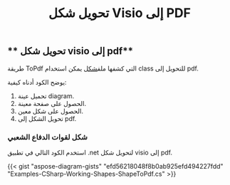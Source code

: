 ﻿---
title: تحويل شكل Visio إلى PDF
type: docs
weight: 10
url: /ar/net/convert-a-visio-shape-to-pdf/
description: يشرح هذا القسم كيفية تحويل شكل visio إلى pdf باستخدام Aspose.Diagram.
---
## ** تحويل شكل visio إلى pdf**
 طريقة ToPdf التي كشفها ملف[شكل](http://www.aspose.com/api/net/diagram/aspose.diagram/shape) يمكن استخدام class للتحويل إلى pdf.

يوضح الكود أدناه كيفية:

1. تحميل عينة diagram.
1. الحصول على صفحة معينة.
1. الحصول على شكل معين.
1. تحويل الشكل إلى pdf.
### **شكل لقوات الدفاع الشعبي**
استخدم الكود التالي في تطبيق .net لتحويل شكل visio إلى pdf.

{{< gist "aspose-diagram-gists" "efd56218048f8b0ab925efd494227fdd" "Examples-CSharp-Working-Shapes-ShapeToPdf.cs" >}}

